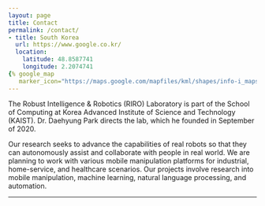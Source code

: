 ```yaml
---
layout: page
title: Contact
permalink: /contact/
- title: South Korea
  url: https://www.google.co.kr/
  location:
    latitude: 48.8587741
    longitude: 2.2074741
{% google_map 
   marker_icon="https://maps.google.com/mapfiles/kml/shapes/info-i_maps.png" %}
---
```


The Robust Intelligence & Robotics (RIRO) Laboratory is part of the School of Computing at Korea Advanced Institute of Science and Technology (KAIST). Dr. Daehyung Park directs the lab, which he founded in September of 2020.   

Our research seeks to advance the capabilities of real robots so that they can autonomously assist and collaborate with people in real world. We are planning to work with various mobile manipulation platforms for industrial, home-service, and healthcare scenarios. Our projects involve research into mobile manipulation, machine learning, natural language processing, and automation. 


-----
